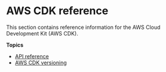 # AWS CDK reference<a name="reference"></a>

This section contains reference information for the AWS Cloud Development Kit \(AWS CDK\)\.

**Topics**
+ [API reference](reference-api.md)
+ [AWS CDK versioning](versioning.md)